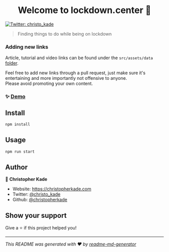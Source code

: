 <h1 align="center">Welcome to lockdown.center 👋</h1>
<p>
  <a href="https://twitter.com/christo_kade" target="_blank">
    <img alt="Twitter: christo_kade" src="https://img.shields.io/twitter/follow/christo_kade.svg?style=social" />
  </a>
</p>

> Finding things to do while being on lockdown

### Adding new links

Article, tutorial and video links can be found under the `src/assets/data` [folder](https://github.com/christopherkade/lockdown.center/tree/master/src/assets/data).

Feel free to add new links through a pull request, just make sure it's entertaining and more importantly not offensive to anyone.   
Please avoid promoting your own content.

### ✨ [Demo](https://lockdown.center)

## Install

```sh
npm install
```

## Usage

```sh
npm run start
```

## Author

👤 **Christopher Kade**

* Website: https://christopherkade.com
* Twitter: [@christo_kade](https://twitter.com/christo_kade)
* Github: [@christopherkade](https://github.com/christopherkade)

## Show your support

Give a ⭐️ if this project helped you!

***
_This README was generated with ❤️ by [readme-md-generator](https://github.com/kefranabg/readme-md-generator)_